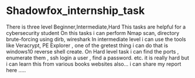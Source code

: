 # Shadowfox_internship_task
There is three level Beginner,Intermediate,Hard
This tasks are helpful for a cybersecurity student 
On this tasks i can perform Nmap scan, directory brute-forcing using dirb, wireshark
In intermediate level i can use the tools like Veracrypt, PE Explorer , 
one of the gretest thing i can do that is windows10 reverse shell create. 
On Hard level task i can  find the ports , enumerate them , ssh login a user , find a password. etc. it is really hard but i can learn this from various books websites also... 
i can share my report here .....

